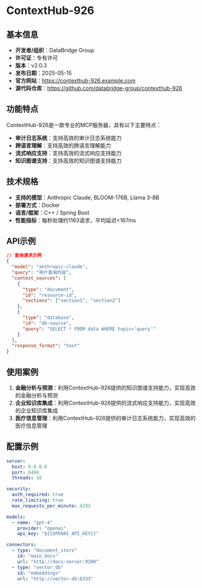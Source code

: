# ContextHub-926

## 基本信息

- **开发者/组织**：DataBridge Group
- **许可证**：专有许可
- **版本**：v2.0.3
- **发布日期**：2025-05-15
- **官方网站**：https://contexthub-926.example.com
- **源代码仓库**：https://github.com/databridge-group/contexthub-926

## 功能特点

ContextHub-926是一款专业的MCP服务器，具有以下主要特点：

- **审计日志系统**：支持高效的审计日志系统能力
- **跨语言理解**：支持高效的跨语言理解能力
- **流式响应支持**：支持高效的流式响应支持能力
- **知识图谱支持**：支持高效的知识图谱支持能力


## 技术规格

- **支持的模型**：Anthropic Claude, BLOOM-176B, Llama 3-8B
- **部署方式**：Docker
- **语言/框架**：C++ / Spring Boot
- **性能指标**：每秒处理约1163请求，平均延迟<167ms

## API示例

```json
// 查询请求示例
{
  "model": "anthropic-claude",
  "query": "用户查询内容",
  "context_sources": [
    {
      "type": "document",
      "id": "resource-id",
      "sections": ["section1", "section2"]
    },
    {
      "type": "database",
      "id": "db-source",
      "query": "SELECT * FROM data WHERE topic='query'"
    }
  ],
  "response_format": "text"
}
```

## 使用案例

1. **金融分析与预测**：利用ContextHub-926提供的知识图谱支持能力，实现高效的金融分析与预测
2. **企业知识库集成**：利用ContextHub-926提供的流式响应支持能力，实现高效的企业知识库集成
3. **医疗信息管理**：利用ContextHub-926提供的审计日志系统能力，实现高效的医疗信息管理


## 配置示例

```yaml
server:
  host: 0.0.0.0
  port: 8494
  threads: 18

security:
  auth_required: true
  rate_limiting: true
  max_requests_per_minute: 4293

models:
  - name: "gpt-4"
    provider: "openai"
    api_key: "${{OPENAI_API_KEY}}"

connectors:
  - type: "document_store"
    id: "main_docs"
    url: "http://docs-server:9200"
  - type: "vector_db"
    id: "embeddings"
    url: "http://vector-db:6333"
```